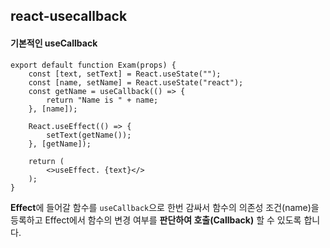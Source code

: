 ## react-usecallback

#### 기본적인 useCallback
```
export default function Exam(props) {
    const [text, setText] = React.useState("");
    const [name, setName] = React.useState("react");
    const getName = useCallback(() => {
        return "Name is " + name;
    }, [name]);
    
    React.useEffect(() => {
        setText(getName());        
    }, [getName]);

    return (
        <>useEffect. {text}</>
    );
}
```

**Effect**에 들어갈 함수를 `useCallback`으로 한번 감싸서 함수의 의존성 조건(name)을 등록하고 Effect에서 함수의 변경 여부를 **판단하여 호출(Callback)** 할 수 있도록 합니다.
